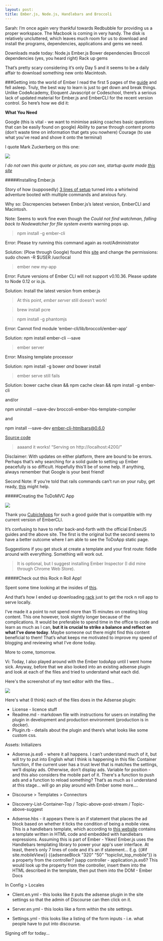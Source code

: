 ```yaml
---
layout: post:
title: Ember.js, Node.js, Handlebars and Broccoli
---
```


Sarah: I’m once again very thankful towards Redbubble for providing us a proper workspace. The Macbook is coming in very handy. The disk is relatively uncluttered, which leaves much room for us to download and install the programs, dependencies, applications and gems we need. 

Downloads made today:
Node.js
Ember.js
Bower dependencies
Broccoli dependencies (yes, you heard right)
Rack up gems

That’s pretty scary considering it’s only Day 5 and it seems to be a daily affair to download something new onto Macintosh.

###Getting into the world of Ember
I read the first 5 pages of the [guide](guides.emberjs.com) and fell asleep. Truly, the best way to learn is just to get down and break things. Unlike CodeAcademy, Eloquent Javascript or Codeschool, there’s a serious lack of updated material for Ember.js and EmberCLI for the recent version control. So here’s how we did it:

**What You Need**

Google (this is vital - we want to minimise asking coaches basic questions that can be easily found on google)
Ability to parse through content pronto (don’t waste time on information that gets you nowhere)
Courage (to use what you’ve read and shove it onto the terminal)

I quote Mark Zuckerberg on this one:

![](https://googledrive.com/host/0B0MprGf2iwLob0ExOUR5SXhrcms)

*I do not own this quote or picture, as you can see, startup quote made [this site](http://startupquote.com/post/1624569753)*

#####Installing Ember.js

Story of how (supposedly) [3 lines of setup](http://guides.emberjs.com/v1.11.0/ember-cli/) turned into a whirlwind adventure booted with multiple commands and anxious fury.

Why so: Discrepencies between Ember.js’s latest version, EmberCLI and Macintosh.

Note: Seems to work fine even though the *Could not find watchman, falling back to Nodewatcher for file system events* warning pops up.

> npm install -g ember-cli

Error: Please try running this command again as root/Administrator

Solution: (Plow through Google) found this [site](https://aralbalkan.com/scribbles/npm-install-g-please-try-running-this-command-again-as-root-administrator/) and change the permissions: sudo chown -R $USER /usr/local
> ember new my-app

Error: Future versions of Ember CLI will not support v0.10.36. Please update to Node 0.12 or io.js.

Solution: Install the latest version from ember.js

> At this point, *ember server* still doesn’t work!

> brew install pcre

> npm install -g phantomjs

Error: Cannot find module ‘ember-cli/lib/broccoli/ember-app’

Solution: npm install ember-cli --save

> ember server

Error: Missing template processor

Solution: npm install -g bower *and* bower install

> ember serve still fails

Solution: bower cache clean && npm cache clean && npm install -g ember-cli

and/or

npm uninstall --save-dev broccoli-ember-hbs-template-compiler

and

npm install --save-dev ember-cli-htmlbars@0.6.0

[Source code](https://gist.github.com/abuiles/11130700)

> aaaand it works! “Serving on http://localhost:4200/”

Disclaimer: With updates on either platform, there are bound to be errors. Perhaps that’s why searching for a solid guide to setting up Ember peacefully is so difficult. Hopefully this’ll be of some help. If anything, always remember that Google is your best friend!

Second Note: If you’re told that rails commands can’t run on your ruby, get ready, [this](http://stackoverflow.com/questions/29803099/cant-run-rails-commands-your-ruby-version-is-2-2-1-but-your-gemfile-specified) might help.

#####Creating the ToDoMVC App

![](https://googledrive.com/host/0B0MprGf2iwLodUhRa0R1eFFNZzg)

Thank you [CubicleApps](http://www.cubicleapps.com/articles/todo-mvc-with-ember-cli-part-1#) for such a good guide that is compatible with my current version of EmberCLI.

It’s confusing to have to refer back-and-forth with the official EmberJS guides and the above site. The first is the original but the second seems to have a better outcome where I am able to see the ToDoApp static page.

Suggestions if you get stuck at create a template and your first route: fiddle around with everything. Something will work out.

> It is optional, but I suggest installing Ember Inspector (I did mine through Chrome Web Store).

#####Check out this Rock n Roll App!

Spent some time looking at the insides of [this](http://www.toptal.com/javascript/a-step-by-step-guide-to-building-your-first-ember-js-app).

And that’s how I ended up downloading [rack](http://rack.github.io/) just to get the rock n roll app to serve locally.

I’ve made it a point to not spend more than 15 minutes on creating blog content. This one however, took slightly longer because of the complications. It would be preferable to spend time in the office to code and learn as much as I can, **but it is crucial to strike a balance and reflect on what I’ve done today**. Maybe someone out there might find this content beneficial to them! That’s what keeps me motivated to improve my speed of blogging and reviewing what I’ve done today.

More to come, tomorrow. 


Vi:
Today, I also played around with the Ember todoApp until I went home sick.  Anyway, before that we also looked into an existing adsense
plugin and look at each of the files and tried to understand what each did.

Here's the screenshot of my text editor with the files...

![](https://googledrive.com/host/0BzxRUlDjwAFebDZVYmRJX0hTMHM)

Here's what (I think) each of the files does in the Adsense plugin:

* License - licence stuff
* Readme.md - markdown file with instructions for users on installing the plugin in development and production environment (production is in docker). 
* Plugin.rb - details about the plugin and there’s what looks like some custom css.

Assets:
Initializers
* Adsense.js.es6 - where it all happens.  I can’t understand much of it, but will try to put into English what I think is happening in this file:
Container function, if the current user has a trust level that is matches the settings, we’ll display ads. Otherwise, don’t display ads.
Variable for position - and this also considers the mobile part of it.  There's a function to push ads and a function to reload something?
That’s as much as I understand at this stage… will go an play around with Ember some more….

* Discourse > Templates > Connectors
* Discovery-List-Container-Top / Topic-above-post-stream / Topic-above-suggest
* Adsense.hbs - it appears there is an if statement that places the ad block based on whether it ticks the condition of being a mobile view.  This is a handlebars template, which according to [this website](http://fileinfo.com/extension/hbs) contains a template written in HTML code and embedded with handlebars expressions.  Assuming this is part of Ember - Yikes! Ember.js uses the Handlebars templating library to power your app's user interface.  At least, there’s only 7 lines of code and it’s an if statement…
E.g. {{#if site.mobileView}} {{adsenseBlock "320" "50" "topiclist_top_mobile"}} is a property from the controller? jsapp controller - application.js.es6?
This would look up the property from the controller, insert them into the HTML described in the template, then put them into the DOM - Ember Docs

In Config > Locales
* Client.en.yml - this looks like it puts the adsense plugin in the site settings so that the admin of Discourse can then click on it.
* Server.en.yml - this looks like a form within the site settings. 

* Settings.yml - this looks like a listing of the form inputs - i.e. what people have to put into discourse.

Signing off for today...
